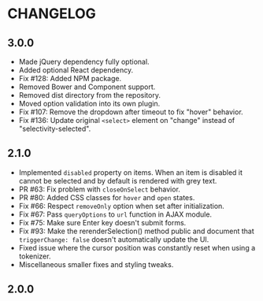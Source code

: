 CHANGELOG
=========

## 3.0.0

- Made jQuery dependency fully optional.
- Added optional React dependency.
- Fix #128: Added NPM package.
- Removed Bower and Component support.
- Removed dist directory from the repository.
- Moved option validation into its own plugin.
- Fix #107: Remove the dropdown after timeout to fix "hover" behavior.
- Fix #136: Update original `<select>` element on "change" instead of "selectivity-selected".

## 2.1.0

- Implemented `disabled` property on items. When an item is disabled it cannot
  be selected and by default is rendered with grey text.
- PR #63: Fix problem with `closeOnSelect` behavior.
- PR #80: Added CSS classes for `hover` and `open` states.
- Fix #66: Respect `removeOnly` option when set after initialization.
- Fix #67: Pass `queryOptions` to `url` function in AJAX module.
- Fix #75: Make sure Enter key doesn't submit forms.
- Fix #93: Make the rerenderSelection() method public and document that
  `triggerChange: false` doesn't automatically update the UI.
- Fixed issue where the cursor position was constantly reset when using a
  tokenizer.
- Miscellaneous smaller fixes and styling tweaks.

## 2.0.0
